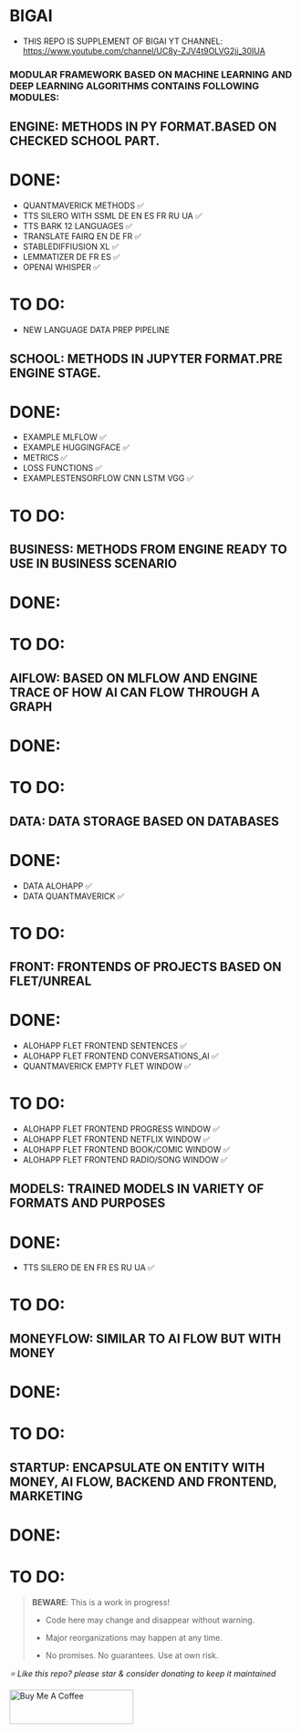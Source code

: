 # BIGAI
* THIS REPO IS SUPPLEMENT OF BIGAI YT CHANNEL: 
https://www.youtube.com/channel/UC8y-ZJV4t9OLVG2jj_30IUA

### MODULAR FRAMEWORK BASED ON MACHINE LEARNING AND DEEP LEARNING ALGORITHMS CONTAINS FOLLOWING MODULES:


## ENGINE: METHODS IN PY FORMAT.BASED ON CHECKED SCHOOL PART.
# **DONE:**

* QUANTMAVERICK METHODS ✅
* TTS SILERO WITH SSML DE EN ES FR RU UA ✅
* TTS BARK 12 LANGUAGES ✅
* TRANSLATE FAIRQ EN DE FR ✅
* STABLEDIFFIUSION XL ✅
* LEMMATIZER DE FR ES ✅
* OPENAI WHISPER ✅

# **TO DO:**
* NEW LANGUAGE DATA PREP PIPELINE



## SCHOOL: METHODS IN JUPYTER FORMAT.PRE ENGINE STAGE.
# **DONE:**
* EXAMPLE MLFLOW ✅
* EXAMPLE HUGGINGFACE ✅
* METRICS ✅
* LOSS FUNCTIONS ✅
* EXAMPLESTENSORFLOW CNN LSTM VGG ✅


# **TO DO:**


## BUSINESS: METHODS FROM ENGINE READY TO USE IN BUSINESS SCENARIO
# **DONE:**


# **TO DO:**

## AIFLOW: BASED ON MLFLOW AND ENGINE TRACE OF HOW AI CAN FLOW THROUGH A GRAPH
# **DONE:**


# **TO DO:**

## DATA: DATA STORAGE BASED ON DATABASES
# **DONE:**
* DATA ALOHAPP ✅
* DATA QUANTMAVERICK ✅

# **TO DO:**

## FRONT: FRONTENDS OF PROJECTS BASED ON FLET/UNREAL
# **DONE:**
* ALOHAPP FLET FRONTEND SENTENCES ✅
* ALOHAPP FLET FRONTEND CONVERSATIONS_AI ✅
* QUANTMAVERICK EMPTY FLET WINDOW ✅


# **TO DO:**
* ALOHAPP FLET FRONTEND PROGRESS WINDOW ✅
* ALOHAPP FLET FRONTEND NETFLIX WINDOW ✅
* ALOHAPP FLET FRONTEND BOOK/COMIC WINDOW ✅
* ALOHAPP FLET FRONTEND RADIO/SONG WINDOW ✅


## MODELS: TRAINED MODELS IN VARIETY OF FORMATS AND PURPOSES
# **DONE:**
* TTS SILERO DE EN FR ES RU UA ✅


# **TO DO:**

## MONEYFLOW: SIMILAR TO AI FLOW BUT WITH MONEY
# **DONE:**


# **TO DO:**

## STARTUP: ENCAPSULATE ON ENTITY WITH MONEY, AI FLOW, BACKEND AND FRONTEND, MARKETING
# **DONE:**


# **TO DO:**

> **BEWARE**: This is a work in progress!
>
> * Code here may change and disappear without warning.
>
> * Major reorganizations may happen at any time.
>
> * No promises. No guarantees. Use at own risk.





*⭐️ Like this repo? please star & consider donating to keep it maintained*

<a href="https://www.buymeacoffee.com/aleksanderu" target="_blank"><img src="https://cdn.buymeacoffee.com/buttons/v2/default-yellow.png" alt="Buy Me A Coffee" style="height: 60px !important;width: 217px !important;" ></a>



